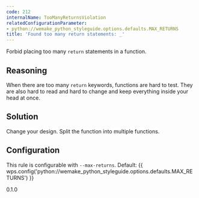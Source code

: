 ```yaml
---
code: 212
internalName: TooManyReturnsViolation
relatedConfigurationParameter:
- python://wemake_python_styleguide.options.defaults.MAX_RETURNS
title: 'Found too many return statements: _'
---
```


Forbid placing too many `return` statements in a function.

## Reasoning
When there are too many `return` keywords, functions are hard to
test. They are also hard to read and hard to change and keep
everything inside your head at once.

## Solution
Change your design. Split the function into multiple functions.

## Configuration
This rule is configurable with `--max-returns`. Default:
{{ wps.config('python://wemake_python_styleguide.options.defaults.MAX_RETURNS') }}

<div class="versionadded">

0.1.0

</div>